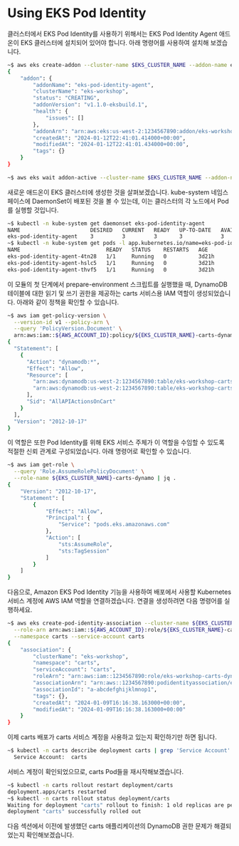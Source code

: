 # Using EKS Pod Identity

클러스터에서 EKS Pod Identity를 사용하기 위해서는 EKS Pod Identity Agent 애드온이 EKS 클러스터에 설치되어 있어야 합니다. 아래 명령어를 사용하여 설치해 보겠습니다.

```bash
~$ aws eks create-addon --cluster-name $EKS_CLUSTER_NAME --addon-name eks-pod-identity-agent
{
    "addon": {
        "addonName": "eks-pod-identity-agent",
        "clusterName": "eks-workshop",
        "status": "CREATING",
        "addonVersion": "v1.1.0-eksbuild.1",
        "health": {
            "issues": []
        },
        "addonArn": "arn:aws:eks:us-west-2:1234567890:addon/eks-workshop/eks-pod-identity-agent/9ec6cfbd-8c9f-7ff4-fd26-640dda75bcea",
        "createdAt": "2024-01-12T22:41:01.414000+00:00",
        "modifiedAt": "2024-01-12T22:41:01.434000+00:00",
        "tags": {}
    }
}
 
~$ aws eks wait addon-active --cluster-name $EKS_CLUSTER_NAME --addon-name eks-pod-identity-agent
```

새로운 애드온이 EKS 클러스터에 생성한 것을 살펴보겠습니다. kube-system 네임스페이스에 DaemonSet이 배포된 것을 볼 수 있는데, 이는 클러스터의 각 노드에서 Pod를 실행할 것입니다.

```bash
~$ kubectl -n kube-system get daemonset eks-pod-identity-agent
NAME                      DESIRED   CURRENT   READY   UP-TO-DATE   AVAILABLE   NODE SELECTOR   AGE
eks-pod-identity-agent    3         3         3       3            3           <none>          3d21h
~$ kubectl -n kube-system get pods -l app.kubernetes.io/name=eks-pod-identity-agent
NAME                           READY   STATUS    RESTARTS   AGE
eks-pod-identity-agent-4tn28   1/1     Running   0          3d21h
eks-pod-identity-agent-hslc5   1/1     Running   0          3d21h
eks-pod-identity-agent-thvf5   1/1     Running   0          3d21h
```

이 모듈의 첫 단계에서 prepare-environment 스크립트를 실행했을 때, DynamoDB 테이블에 대한 읽기 및 쓰기 권한을 제공하는 carts 서비스용 IAM 역할이 생성되었습니다. 아래와 같이 정책을 확인할 수 있습니다.

```bash
~$ aws iam get-policy-version \
  --version-id v1 --policy-arn \
  --query 'PolicyVersion.Document' \
  arn:aws:iam::${AWS_ACCOUNT_ID}:policy/${EKS_CLUSTER_NAME}-carts-dynamo | jq .
{
  "Statement": [
    {
      "Action": "dynamodb:*",
      "Effect": "Allow",
      "Resource": [
        "arn:aws:dynamodb:us-west-2:1234567890:table/eks-workshop-carts",
        "arn:aws:dynamodb:us-west-2:1234567890:table/eks-workshop-carts/index/*"
      ],
      "Sid": "AllAPIActionsOnCart"
    }
  ],
  "Version": "2012-10-17"
}
```

이 역할은 또한 Pod Identity를 위해 EKS 서비스 주체가 이 역할을 수임할 수 있도록 적절한 신뢰 관계로 구성되었습니다. 아래 명령어로 확인할 수 있습니다.

```bash
~$ aws iam get-role \
  --query 'Role.AssumeRolePolicyDocument' \
  --role-name ${EKS_CLUSTER_NAME}-carts-dynamo | jq .
{
    "Version": "2012-10-17",
    "Statement": [
        {
            "Effect": "Allow",
            "Principal": {
                "Service": "pods.eks.amazonaws.com"
            },
            "Action": [
                "sts:AssumeRole",
                "sts:TagSession"
            ]
        }
    ]
}
```

다음으로, Amazon EKS Pod Identity 기능을 사용하여 배포에서 사용할 Kubernetes 서비스 계정에 AWS IAM 역할을 연결하겠습니다. 연결을 생성하려면 다음 명령어를 실행하세요.

```bash
~$ aws eks create-pod-identity-association --cluster-name ${EKS_CLUSTER_NAME} \
  --role-arn arn:aws:iam::${AWS_ACCOUNT_ID}:role/${EKS_CLUSTER_NAME}-carts-dynamo \
  --namespace carts --service-account carts
{
    "association": {
        "clusterName": "eks-workshop",
        "namespace": "carts",
        "serviceAccount": "carts",
        "roleArn": "arn:aws:iam::1234567890:role/eks-workshop-carts-dynamo",
        "associationArn": "arn:aws::1234567890:podidentityassociation/eks-workshop/a-abcdefghijklmnop1",
        "associationId": "a-abcdefghijklmnop1",
        "tags": {},
        "createdAt": "2024-01-09T16:16:38.163000+00:00",
        "modifiedAt": "2024-01-09T16:16:38.163000+00:00"
    }
}
```

이제 carts 배포가 carts 서비스 계정을 사용하고 있는지 확인하기만 하면 됩니다.

```bash
~$ kubectl -n carts describe deployment carts | grep 'Service Account'
  Service Account:  carts
```

서비스 계정이 확인되었으므로, carts Pod들을 재시작해보겠습니다.

```bash
~$ kubectl -n carts rollout restart deployment/carts
deployment.apps/carts restarted
~$ kubectl -n carts rollout status deployment/carts
Waiting for deployment "carts" rollout to finish: 1 old replicas are pending termination...
deployment "carts" successfully rolled out
```

다음 섹션에서 이전에 발생했던 carts 애플리케이션의 DynamoDB 권한 문제가 해결되었는지 확인해보겠습니다.

